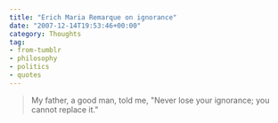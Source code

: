 ```yaml
---
title: "Erich Maria Remarque on ignorance"
date: "2007-12-14T19:53:46+00:00"
category: Thoughts
tag:
- from-tumblr
- philosophy
- politics
- quotes
---
```

> My father, a good man, told me, "Never lose your ignorance; you cannot replace it." 

